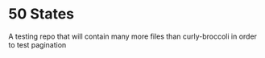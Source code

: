 # 50 States
A testing repo that will contain many more files than curly-broccoli in order to test pagination
